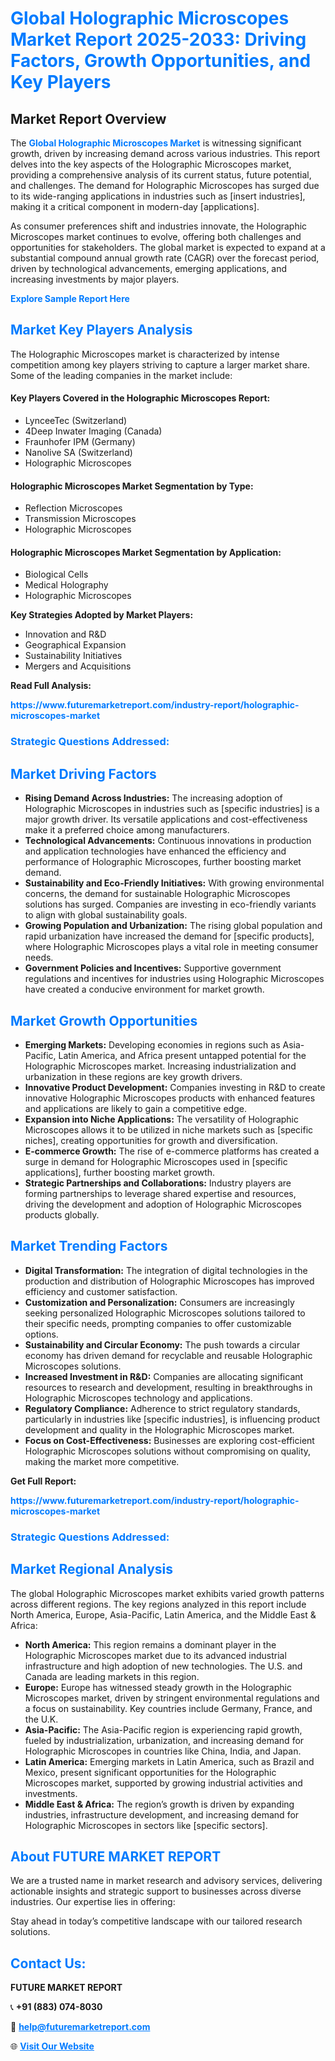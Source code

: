 <h1 style="color: #007BFF;">Global Holographic Microscopes Market Report 2025-2033: Driving Factors, Growth Opportunities, and Key Players</h1>

<section id="overview">
<h2>Market Report Overview</h2>
<p>The <a href="https://www.futuremarketreport.com/industry-report/holographic-microscopes-market" style="color: #007BFF; text-decoration: none;"><strong>Global Holographic Microscopes Market</strong></a> is witnessing significant growth, driven by increasing demand across various industries. This report delves into the key aspects of the Holographic Microscopes market, providing a comprehensive analysis of its current status, future potential, and challenges. The demand for Holographic Microscopes has surged due to its wide-ranging applications in industries such as [insert industries], making it a critical component in modern-day [applications].</p>
<p>As consumer preferences shift and industries innovate, the Holographic Microscopes market continues to evolve, offering both challenges and opportunities for stakeholders. The global market is expected to expand at a substantial compound annual growth rate (CAGR) over the forecast period, driven by technological advancements, emerging applications, and increasing investments by major players.</p>
</section>

<section id="overview">
<p><a href="https://www.futuremarketreport.com/request-sample/reportId=110391" style="color: #007BFF; text-decoration: none;"><strong>Explore Sample Report Here</strong></a></p>
</section>

<section id="key-players">
<h2 style="color: #007BFF;">Market Key Players Analysis</h2>
<p>The Holographic Microscopes market is characterized by intense competition among key players striving to capture a larger market share. Some of the leading companies in the market include:</p>
<h4>Key Players Covered in the Holographic Microscopes Report:</h4>
<ul><li>LynceeTec (Switzerland)</li><li>4Deep Inwater Imaging (Canada)</li><li>Fraunhofer IPM (Germany)</li><li>Nanolive SA (Switzerland)</li><li>Holographic Microscopes</li></ul>
<h4>Holographic Microscopes Market Segmentation by Type:</h4>
<ul><li>Reflection Microscopes</li><li>Transmission Microscopes</li><li>Holographic Microscopes</li></ul>

<h4>Holographic Microscopes Market Segmentation by Application:</h4>
<ul><li>Biological Cells</li><li>Medical Holography</li><li>Holographic Microscopes</li></ul>
<p><strong>Key Strategies Adopted by Market Players:</strong></p>
<ul>
<li>Innovation and R&D</li>
<li>Geographical Expansion</li>
<li>Sustainability Initiatives</li>
<li>Mergers and Acquisitions</li>
</ul>
</section>

<section>
<p><strong>Read Full Analysis: </strong></p><a href="https://www.futuremarketreport.com/industry-report/holographic-microscopes-market" style="color: #007BFF; text-decoration: none;"><strong>https://www.futuremarketreport.com/industry-report/holographic-microscopes-market</strong></a>
<h3 style="color: #007BFF;">Strategic Questions Addressed:</h3>
</section>

<section id="driving-factors">
<h2 style="color: #007BFF;">Market Driving Factors</h2>
<ul>
<li><strong>Rising Demand Across Industries:</strong> The increasing adoption of Holographic Microscopes in industries such as [specific industries] is a major growth driver. Its versatile applications and cost-effectiveness make it a preferred choice among manufacturers.</li>
<li><strong>Technological Advancements:</strong> Continuous innovations in production and application technologies have enhanced the efficiency and performance of Holographic Microscopes, further boosting market demand.</li>
<li><strong>Sustainability and Eco-Friendly Initiatives:</strong> With growing environmental concerns, the demand for sustainable Holographic Microscopes solutions has surged. Companies are investing in eco-friendly variants to align with global sustainability goals.</li>
<li><strong>Growing Population and Urbanization:</strong> The rising global population and rapid urbanization have increased the demand for [specific products], where Holographic Microscopes plays a vital role in meeting consumer needs.</li>
<li><strong>Government Policies and Incentives:</strong> Supportive government regulations and incentives for industries using Holographic Microscopes have created a conducive environment for market growth.</li>
</ul>
</section>

<section id="growth-opportunities">
<h2 style="color: #007BFF;">Market Growth Opportunities</h2>
<ul>
<li><strong>Emerging Markets:</strong> Developing economies in regions such as Asia-Pacific, Latin America, and Africa present untapped potential for the Holographic Microscopes market. Increasing industrialization and urbanization in these regions are key growth drivers.</li>
<li><strong>Innovative Product Development:</strong> Companies investing in R&D to create innovative Holographic Microscopes products with enhanced features and applications are likely to gain a competitive edge.</li>
<li><strong>Expansion into Niche Applications:</strong> The versatility of Holographic Microscopes allows it to be utilized in niche markets such as [specific niches], creating opportunities for growth and diversification.</li>
<li><strong>E-commerce Growth:</strong> The rise of e-commerce platforms has created a surge in demand for Holographic Microscopes used in [specific applications], further boosting market growth.</li>
<li><strong>Strategic Partnerships and Collaborations:</strong> Industry players are forming partnerships to leverage shared expertise and resources, driving the development and adoption of Holographic Microscopes products globally.</li>
</ul>
</section>

<section id="trending-factors">
<h2 style="color: #007BFF;">Market Trending Factors</h2>
<ul>
<li><strong>Digital Transformation:</strong> The integration of digital technologies in the production and distribution of Holographic Microscopes has improved efficiency and customer satisfaction.</li>
<li><strong>Customization and Personalization:</strong> Consumers are increasingly seeking personalized Holographic Microscopes solutions tailored to their specific needs, prompting companies to offer customizable options.</li>
<li><strong>Sustainability and Circular Economy:</strong> The push towards a circular economy has driven demand for recyclable and reusable Holographic Microscopes solutions.</li>
<li><strong>Increased Investment in R&D:</strong> Companies are allocating significant resources to research and development, resulting in breakthroughs in Holographic Microscopes technology and applications.</li>
<li><strong>Regulatory Compliance:</strong> Adherence to strict regulatory standards, particularly in industries like [specific industries], is influencing product development and quality in the Holographic Microscopes market.</li>
<li><strong>Focus on Cost-Effectiveness:</strong> Businesses are exploring cost-efficient Holographic Microscopes solutions without compromising on quality, making the market more competitive.</li>
</ul>
</section>

<section>
<p><strong>Get Full Report: </strong></p><a href="https://www.futuremarketreport.com/industry-report/holographic-microscopes-market" style="color: #007BFF; text-decoration: none;"><strong>https://www.futuremarketreport.com/industry-report/holographic-microscopes-market</strong></a>
<h3 style="color: #007BFF;">Strategic Questions Addressed:</h3>
</section>


<section id="regional-analysis">
<h2 style="color: #007BFF;">Market Regional Analysis</h2>
<p>The global Holographic Microscopes market exhibits varied growth patterns across different regions. The key regions analyzed in this report include North America, Europe, Asia-Pacific, Latin America, and the Middle East & Africa:</p>
<ul>
<li><strong>North America:</strong> This region remains a dominant player in the Holographic Microscopes market due to its advanced industrial infrastructure and high adoption of new technologies. The U.S. and Canada are leading markets in this region.</li>
<li><strong>Europe:</strong> Europe has witnessed steady growth in the Holographic Microscopes market, driven by stringent environmental regulations and a focus on sustainability. Key countries include Germany, France, and the U.K.</li>
<li><strong>Asia-Pacific:</strong> The Asia-Pacific region is experiencing rapid growth, fueled by industrialization, urbanization, and increasing demand for Holographic Microscopes in countries like China, India, and Japan.</li>
<li><strong>Latin America:</strong> Emerging markets in Latin America, such as Brazil and Mexico, present significant opportunities for the Holographic Microscopes market, supported by growing industrial activities and investments.</li>
<li><strong>Middle East & Africa:</strong> The region’s growth is driven by expanding industries, infrastructure development, and increasing demand for Holographic Microscopes in sectors like [specific sectors].</li>
</ul>
</section>

<footer>
<h2 style="color: #007BFF;">About FUTURE MARKET REPORT</h2>
<p>We are a trusted name in market research and advisory services, delivering actionable insights and strategic support to businesses across diverse industries. Our expertise lies in offering:</p>

<p>Stay ahead in today’s competitive landscape with our tailored research solutions.</p>

<h2 style="color: #007BFF;">Contact Us:</h2>
<p><strong>FUTURE MARKET REPORT</strong></p>
<p>📞 <strong>+91 (883) 074-8030</strong></p>
<p>📧 <strong><a href="mailto:help@futuremarketreport.com" style="color: #007BFF;">help@futuremarketreport.com</a></strong></p>
<p>🌐 <strong><a href="https://www.futuremarketreport.com/" style="color: #007BFF;">Visit Our Website</a></strong></p>
</footer>